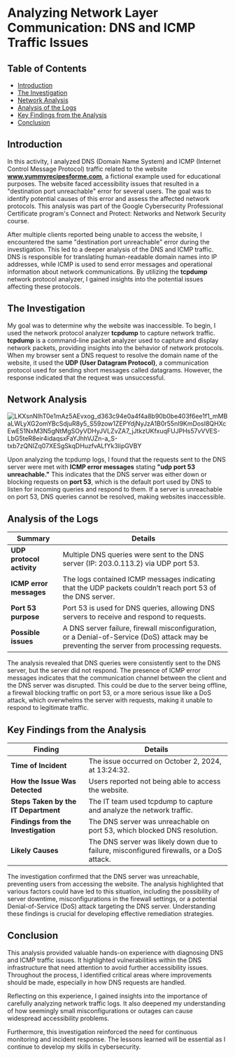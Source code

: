 # Analyzing Network Layer Communication: DNS and ICMP Traffic Issues

## Table of Contents
- [Introduction](#introduction)
- [The Investigation](#the-investigation)
- [Network Analysis](#network-analysis)
- [Analysis of the Logs](#analysis-of-the-logs)
- [Key Findings from the Analysis](#key-findings-from-the-analysis)
- [Conclusion](#conclusion)

## Introduction

In this activity, I analyzed DNS (Domain Name System) and ICMP (Internet Control Message Protocol) traffic related to the website **www.yummyrecipesforme.com**, a fictional example used for educational purposes. The website faced accessibility issues that resulted in a "destination port unreachable" error for several users. The goal was to identify potential causes of this error and assess the affected network protocols. This analysis was part of the Google Cybersecurity Professional Certificate program's Connect and Protect: Networks and Network Security course.

After multiple clients reported being unable to access the website, I encountered the same "destination port unreachable" error during the investigation. This led to a deeper analysis of the DNS and ICMP traffic. DNS is responsible for translating human-readable domain names into IP addresses, while ICMP is used to send error messages and operational information about network communications. By utilizing the **tcpdump** network protocol analyzer, I gained insights into the potential issues affecting these protocols.

## The Investigation

My goal was to determine why the website was inaccessible. To begin, I used the network protocol analyzer **tcpdump** to capture network traffic. **tcpdump** is a command-line packet analyzer used to capture and display network packets, providing insights into the behavior of network protocols. When my browser sent a DNS request to resolve the domain name of the website, it used the **UDP (User Datagram Protocol)**, a communication protocol used for sending short messages called datagrams. However, the response indicated that the request was unsuccessful.

## Network Analysis

![LKXsnNIhT0e1mAz5AEvxog_d363c94e0a4f4a8b90b0be403f6ee1f1_mMBaLWLyXG2omYBcSdjuR8y5_S59zow1ZEPYdjNyJzA1B0r55nI9KmDosI8QHXcEwE51NxM3N5gNtMgSOyVDHyJVLZvZA7_jJtkzUKfxuqFUJPHs57vVVES-LbG5teR8eir4idaqsxFaYJhhVJZn-a_S-txb7zQNIZq07XESgSkqDHuzfvALfYk3lipGVBY](https://github.com/user-attachments/assets/fdcdc841-bc31-4d9b-805e-2e3c04e1514b)

Upon analyzing the tcpdump logs, I found that the requests sent to the DNS server were met with **ICMP error messages** stating **"udp port 53 unreachable."** This indicates that the DNS server was either down or blocking requests on **port 53**, which is the default port used by DNS to listen for incoming queries and respond to them. If a server is unreachable on port 53, DNS queries cannot be resolved, making websites inaccessible.

## Analysis of the Logs

| **Summary**                             | **Details**                                                                 |
|-----------------------------------------|-----------------------------------------------------------------------------|
| **UDP protocol activity**               | Multiple DNS queries were sent to the DNS server (IP: 203.0.113.2) via UDP port 53. |
| **ICMP error messages**                 | The logs contained ICMP messages indicating that the UDP packets couldn’t reach port 53 of the DNS server. |
| **Port 53 purpose**                     | Port 53 is used for DNS queries, allowing DNS servers to receive and respond to requests.                                             |
| **Possible issues**                     | A DNS server failure, firewall misconfiguration, or a Denial-of-Service (DoS) attack may be preventing the server from processing requests. |

The analysis revealed that DNS queries were consistently sent to the DNS server, but the server did not respond. The presence of ICMP error messages indicates that the communication channel between the client and the DNS server was disrupted. This could be due to the server being offline, a firewall blocking traffic on port 53, or a more serious issue like a DoS attack, which overwhelms the server with requests, making it unable to respond to legitimate traffic.

## Key Findings from the Analysis

| **Finding**                              | **Details**                                                                 |
|------------------------------------------|-----------------------------------------------------------------------------|
| **Time of Incident**                     | The issue occurred on October 2, 2024, at 13:24:32.                         |
| **How the Issue Was Detected**           | Users reported not being able to access the website.                        |
| **Steps Taken by the IT Department**     | The IT team used tcpdump to capture and analyze the network traffic.        |
| **Findings from the Investigation**      | The DNS server was unreachable on port 53, which blocked DNS resolution.    |
| **Likely Causes**                        | The DNS server was likely down due to failure, misconfigured firewalls, or a DoS attack. |

The investigation confirmed that the DNS server was unreachable, preventing users from accessing the website. The analysis highlighted that various factors could have led to this situation, including the possibility of server downtime, misconfigurations in the firewall settings, or a potential Denial-of-Service (DoS) attack targeting the DNS server. Understanding these findings is crucial for developing effective remediation strategies.

## Conclusion

This analysis provided valuable hands-on experience with diagnosing DNS and ICMP traffic issues. It highlighted vulnerabilities within the DNS infrastructure that need attention to avoid further accessibility issues. Throughout the process, I identified critical areas where improvements should be made, especially in how DNS requests are handled.

Reflecting on this experience, I gained insights into the importance of carefully analyzing network traffic logs. It also deepened my understanding of how seemingly small misconfigurations or outages can cause widespread accessibility problems.

Furthermore, this investigation reinforced the need for continuous monitoring and incident response. The lessons learned will be essential as I continue to develop my skills in cybersecurity.
